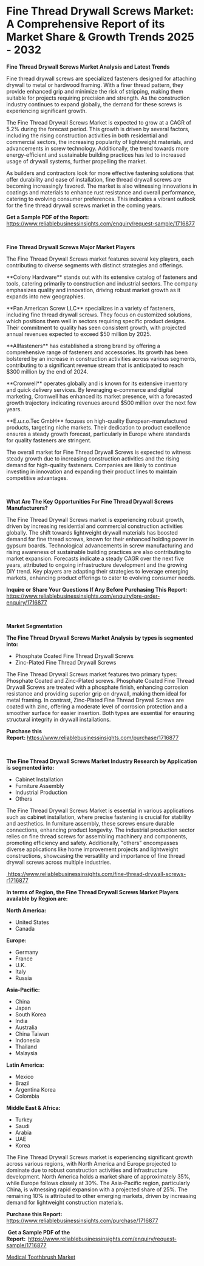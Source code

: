 <p><h1>Fine Thread Drywall Screws Market: A Comprehensive Report of its Market Share & Growth Trends 2025 - 2032</h1></p><p><strong>Fine Thread Drywall Screws Market Analysis and Latest Trends</strong></p>
<p><p>Fine thread drywall screws are specialized fasteners designed for attaching drywall to metal or hardwood framing. With a finer thread pattern, they provide enhanced grip and minimize the risk of stripping, making them suitable for projects requiring precision and strength. As the construction industry continues to expand globally, the demand for these screws is experiencing significant growth.</p><p>The Fine Thread Drywall Screws Market is expected to grow at a CAGR of 5.2% during the forecast period. This growth is driven by several factors, including the rising construction activities in both residential and commercial sectors, the increasing popularity of lightweight materials, and advancements in screw technology. Additionally, the trend towards more energy-efficient and sustainable building practices has led to increased usage of drywall systems, further propelling the market.</p><p>As builders and contractors look for more effective fastening solutions that offer durability and ease of installation, fine thread drywall screws are becoming increasingly favored. The market is also witnessing innovations in coatings and materials to enhance rust resistance and overall performance, catering to evolving consumer preferences. This indicates a vibrant outlook for the fine thread drywall screws market in the coming years.</p></p>
<p><strong>Get a Sample PDF of the Report:&nbsp;</strong> <a href="https://www.reliablebusinessinsights.com/enquiry/request-sample/1716877?utm_campaign=3259&utm_medium=2&utm_source=Github&utm_content=ia&utm_term=25032025&utm_id=fine-thread-drywall-screws">https://www.reliablebusinessinsights.com/enquiry/request-sample/1716877</a></p>
<p>&nbsp;</p>
<p><strong>Fine Thread Drywall Screws Major Market Players</strong></p>
<p><p>The Fine Thread Drywall Screws market features several key players, each contributing to diverse segments with distinct strategies and offerings. </p><p>**Colony Hardware** stands out with its extensive catalog of fasteners and tools, catering primarily to construction and industrial sectors. The company emphasizes quality and innovation, driving robust market growth as it expands into new geographies.</p><p>**Pan American Screw LLC** specializes in a variety of fasteners, including fine thread drywall screws. They focus on customized solutions, which positions them well in sectors requiring specific product designs. Their commitment to quality has seen consistent growth, with projected annual revenues expected to exceed $50 million by 2025.</p><p>**Allfasteners** has established a strong brand by offering a comprehensive range of fasteners and accessories. Its growth has been bolstered by an increase in construction activities across various segments, contributing to a significant revenue stream that is anticipated to reach $300 million by the end of 2024.</p><p>**Cromwell** operates globally and is known for its extensive inventory and quick delivery services. By leveraging e-commerce and digital marketing, Cromwell has enhanced its market presence, with a forecasted growth trajectory indicating revenues around $500 million over the next few years.</p><p>**E.u.r.o.Tec GmbH** focuses on high-quality European-manufactured products, targeting niche markets. Their dedication to product excellence ensures a steady growth forecast, particularly in Europe where standards for quality fasteners are stringent.</p><p>The overall market for Fine Thread Drywall Screws is expected to witness steady growth due to increasing construction activities and the rising demand for high-quality fasteners. Companies are likely to continue investing in innovation and expanding their product lines to maintain competitive advantages.</p></p>
<p>&nbsp;</p>
<p><strong>What Are The Key Opportunities For Fine Thread Drywall Screws Manufacturers?</strong></p>
<p><p>The Fine Thread Drywall Screws market is experiencing robust growth, driven by increasing residential and commercial construction activities globally. The shift towards lightweight drywall materials has boosted demand for fine thread screws, known for their enhanced holding power in gypsum boards. Technological advancements in screw manufacturing and rising awareness of sustainable building practices are also contributing to market expansion. Forecasts indicate a steady CAGR over the next five years, attributed to ongoing infrastructure development and the growing DIY trend. Key players are adapting their strategies to leverage emerging markets, enhancing product offerings to cater to evolving consumer needs.</p></p>
<p><strong>Inquire or Share Your Questions If Any Before Purchasing This Report:</strong> <a href="https://www.reliablebusinessinsights.com/enquiry/pre-order-enquiry/1716877?utm_campaign=3259&utm_medium=2&utm_source=Github&utm_content=ia&utm_term=25032025&utm_id=fine-thread-drywall-screws">https://www.reliablebusinessinsights.com/enquiry/pre-order-enquiry/1716877</a></p>
<p>&nbsp;</p>
<p><strong>Market Segmentation</strong></p>
<p><strong>The Fine Thread Drywall Screws Market Analysis by types is segmented into:</strong></p>
<p><ul><li>Phosphate Coated Fine Thread Drywall Screws</li><li>Zinc-Plated Fine Thread Drywall Screws</li></ul></p>
<p><p>The Fine Thread Drywall Screws market features two primary types: Phosphate Coated and Zinc-Plated screws. Phosphate Coated Fine Thread Drywall Screws are treated with a phosphate finish, enhancing corrosion resistance and providing superior grip on drywall, making them ideal for metal framing. In contrast, Zinc-Plated Fine Thread Drywall Screws are coated with zinc, offering a moderate level of corrosion protection and a smoother surface for easier insertion. Both types are essential for ensuring structural integrity in drywall installations.</p></p>
<p><strong>Purchase this Report:&nbsp;</strong><a href="https://www.reliablebusinessinsights.com/purchase/1716877?utm_campaign=3259&utm_medium=2&utm_source=Github&utm_content=ia&utm_term=25032025&utm_id=fine-thread-drywall-screws">https://www.reliablebusinessinsights.com/purchase/1716877</a></p>
<p>&nbsp;</p>
<p><strong>The Fine Thread Drywall Screws Market Industry Research by Application is segmented into:</strong></p>
<p><ul><li>Cabinet Installation</li><li>Furniture Assembly</li><li>Industrial Production</li><li>Others</li></ul></p>
<p><p>The Fine Thread Drywall Screws Market is essential in various applications such as cabinet installation, where precise fastening is crucial for stability and aesthetics. In furniture assembly, these screws ensure durable connections, enhancing product longevity. The industrial production sector relies on fine thread screws for assembling machinery and components, promoting efficiency and safety. Additionally, "others" encompasses diverse applications like home improvement projects and lightweight constructions, showcasing the versatility and importance of fine thread drywall screws across multiple industries.</p></p>
<p><a href="https://www.reliablebusinessinsights.com/fine-thread-drywall-screws-r1716877?utm_campaign=3259&utm_medium=2&utm_source=Github&utm_content=ia&utm_term=25032025&utm_id=fine-thread-drywall-screws">&nbsp;https://www.reliablebusinessinsights.com/fine-thread-drywall-screws-r1716877</a></p>
<p><strong>In terms of Region, the Fine Thread Drywall Screws Market Players available by Region are:</strong></p>
<p>
    <p> <strong> North America: </strong>
        <ul>
            <li>United States</li>
            <li>Canada</li>
        </ul>
        </p> 
    <p> <strong> Europe: </strong>
        <ul>
            <li>Germany</li>
            <li>France</li>
            <li>U.K.</li>
            <li>Italy</li>
            <li>Russia</li>
        </ul>
        </p> 
    <p> <strong> Asia-Pacific: </strong>
        <ul>
            <li>China</li>
            <li>Japan</li>
            <li>South Korea</li>
            <li>India</li>
            <li>Australia</li>
            <li>China Taiwan</li>
            <li>Indonesia</li>
            <li>Thailand</li>
            <li>Malaysia</li>
        </ul>
        </p> 
    <p> <strong> Latin America: </strong>
        <ul>
            <li>Mexico</li>
            <li>Brazil</li>
            <li>Argentina Korea</li>
            <li>Colombia</li>
        </ul>
        </p> 
    <p> <strong> Middle East & Africa: </strong>
        <ul>
            <li>Turkey</li>
            <li>Saudi</li>
            <li>Arabia</li>
            <li>UAE</li>
            <li>Korea</li>
        </ul>
    </p>
    </p>
<p><p>The Fine Thread Drywall Screws market is experiencing significant growth across various regions, with North America and Europe projected to dominate due to robust construction activities and infrastructure development. North America holds a market share of approximately 35%, while Europe follows closely at 30%. The Asia-Pacific region, particularly China, is witnessing rapid expansion with a projected share of 25%. The remaining 10% is attributed to other emerging markets, driven by increasing demand for lightweight construction materials.</p></p>
<p><strong>Purchase this Report: </strong><a href="https://www.reliablebusinessinsights.com/purchase/1716877?utm_campaign=3259&utm_medium=2&utm_source=Github&utm_content=ia&utm_term=25032025&utm_id=fine-thread-drywall-screws">https://www.reliablebusinessinsights.com/purchase/1716877</a></p>
<p>&nbsp;<strong>Get a Sample PDF of the Report:&nbsp;&nbsp;</strong><a href="https://www.reliablebusinessinsights.com/enquiry/request-sample/1716877?utm_campaign=3259&utm_medium=2&utm_source=Github&utm_content=ia&utm_term=25032025&utm_id=fine-thread-drywall-screws">https://www.reliablebusinessinsights.com/enquiry/request-sample/1716877</a></p>
<p><strong></strong></p>
<p><p><a href="https://github.com/denbelnmer50/Market-Research-Report-List-1/blob/main/medical-toothbrush-market.md?utm_campaign=3259&utm_medium=2&utm_source=Github&utm_content=ia&utm_term=25032025&utm_id=fine-thread-drywall-screws">Medical Toothbrush Market</a></p></p>